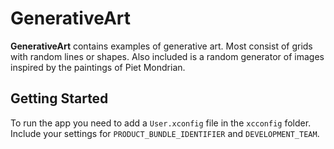 # GenerativeArt

**GenerativeArt** contains examples of generative art. Most consist of grids with random lines or shapes. Also included is a random generator of images inspired by the paintings of Piet Mondrian.

## Getting Started
To run the app you need to add a `User.xconfig` file in the `xcconfig` folder. Include your settings for `PRODUCT_BUNDLE_IDENTIFIER` and `DEVELOPMENT_TEAM`.
